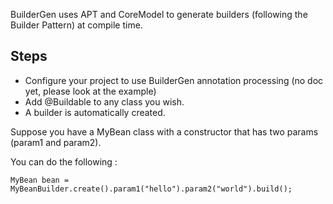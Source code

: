 BuilderGen uses APT and CoreModel to generate builders (following the Builder Pattern) at compile time.

Steps
-----

* Configure your project to use BuilderGen annotation processing (no doc yet, please look at the example)
* Add @Buildable to any class you wish.
* A builder is automatically created.

Suppose you have a MyBean class with a constructor that has two params (param1 and param2).

You can do the following : 

    MyBean bean = MyBeanBuilder.create().param1("hello").param2("world").build();
